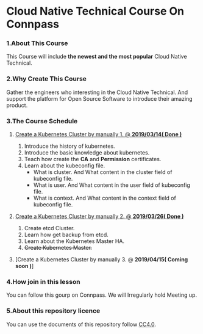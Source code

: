 # Cloud Native Technical Course On Connpass

### 1.About This Course
This Course will include **the newest and the most popular** Cloud Native Technical. 

### 2.Why Create This Course
Gather the engineers who interesting in the Cloud Native Technical. And support the platform for Open Source Software to introduce their amazing product.

### 3.The Course Schedule
1. [Create a Kubernetes Cluster by manually 1. @ **2019/03/14( Done )**](20190314_Kubernetes_Lesson_1/1.How_Create_A_Kubernetes_Cluster_1.md)
    1. Introduce the history of kubernetes.
    2. Introduce the basic knowledge about kubernetes.
    3. Teach how create the **CA** and **Permission** certificates.
    4. Learn about the kubeconfig file.
        + What is cluster. And What content in the cluster field of kubeconfig file.
        + What is user. And What content in the user field of kubeconfig file.
        + What is context. And What content in the context field of kubeconfig file.
      
2. [Create a Kubernetes Cluster by manually 2. @ **2019/03/26( Done )**](20190326_Kubernetes_Lesson_2/3.Create_Etcd_Cluster.md)
    1. Create etcd Cluster.
    2. Learn how get backup from etcd.
    3. Learn about the Kubernetes Master HA.
    4. ~~Create Kubernetes Master.~~

3. [Create a Kubernetes Cluster by manually 3. @ **2019/04/15( Coming soon )**]

### 4.How join in this lesson
You can follow this gourp on Connpass. We will Irregularly hold Meeting up.

### 5.About this repository licence
You can use the documents of this repository follow [CC4.0](https://creativecommons.org/licenses/by/4.0/deed.en).
